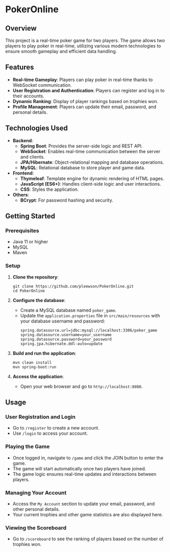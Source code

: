 # PokerOnline

## Overview
This project is a real-time poker game for two players. The game allows two players to play poker in real-time, utilizing various modern technologies to ensure smooth gameplay and efficient data handling.

## Features
- **Real-time Gameplay**: Players can play poker in real-time thanks to WebSocket communication.
- **User Registration and Authentication**: Players can register and log in to their accounts.
- **Dynamic Ranking**: Display of player rankings based on trophies won.
- **Profile Management**: Players can update their email, password, and personal details.

## Technologies Used
- **Backend**:
  - **Spring Boot**: Provides the server-side logic and REST API.
  - **WebSocket**: Enables real-time communication between the server and clients.
  - **JPA/Hibernate**: Object-relational mapping and database operations.
  - **MySQL**: Relational database to store player and game data.
- **Frontend**:
  - **Thymeleaf**: Template engine for dynamic rendering of HTML pages.
  - **JavaScript (ES6+)**: Handles client-side logic and user interactions.
  - **CSS**: Styles the application.
- **Others**:
  - **BCrypt**: For password hashing and security.

## Getting Started

### Prerequisites
- Java 11 or higher
- MySQL
- Maven

### Setup
1. **Clone the repository**:
    ```
    git clone https://github.com/pleewson/PokerOnline.git
    cd PokerOnline
    ```

2. **Configure the database**:
    - Create a MySQL database named `poker_game`.
    - Update the `application.properties` file in `src/main/resources` with your database username and password:
      ```properties
      spring.datasource.url=jdbc:mysql://localhost:3306/poker_game
      spring.datasource.username=your_username
      spring.datasource.password=your_password
      spring.jpa.hibernate.ddl-auto=update
      ```

3. **Build and run the application**:
    ```
    mvn clean install
    mvn spring-boot:run
    ```

4. **Access the application**:
    - Open your web browser and go to `http://localhost:8080`.

## Usage

### User Registration and Login
- Go to `/register` to create a new account.
- Use `/login` to access your account.

### Playing the Game
- Once logged in, navigate to `/game` and click the JOIN button to enter the game.
- The game will start automatically once two players have joined.
- The game logic ensures real-time updates and interactions between players.

### Managing Your Account
- Access the `My Account` section to update your email, password, and other personal details.
- Your current trophies and other game statistics are also displayed here.

### Viewing the Scoreboard
- Go to `/scoreboard` to see the ranking of players based on the number of trophies won.
